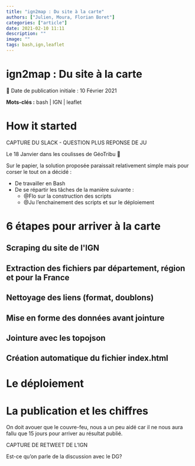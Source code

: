 ```yaml
---
title: "ign2map : Du site à la carte"
authors: ["Julien, Moura, Florian Boret"]
categories: ["article"]
date: 2021-02-10 11:11
description: ""
image: ""
tags: bash,ign,leaflet
---
```


# ign2map : Du site à la carte

:calendar: Date de publication initiale : 10 Février 2021

**Mots-clés :** bash | IGN | leaflet

# How it started 

CAPTURE DU SLACK - QUESTION PLUS REPONSE DE JU

Le 18 Janvier dans les coulisses de GéoTribu :shushing_face:



Sur le papier, la solution proposée paraissait relativement simple mais pour corser le tout on a décidé :

- De travailler en Bash
- De se répartir les tâches de la manière suivante :
    - @Flo sur la construction des scripts 
    - @Ju l’enchainement des scripts et sur le déploiement 


# 6 étapes pour arriver à la carte

##  Scraping du site de l'IGN

##  Extraction des fichiers par département, région et pour la France

##  Nettoyage des liens (format, doublons)

##  Mise en forme des données avant jointure

##  Jointure avec les topojson

##  Création automatique du fichier index.html


# Le déploiement




# La publication et les chiffres 

On doit avouer que le couvre-feu, nous a un peu aidé car il ne nous aura fallu que 15 jours pour arriver au résultat publié.


CAPTURE DE RETWEET DE L’IGN



Est-ce qu’on parle de la discussion avec le DG?
